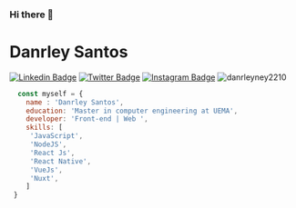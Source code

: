 ### Hi there 👋
# Danrley Santos
[![Linkedin Badge](https://img.shields.io/badge/-LinkedIn-blue?style=flat&logo=LinkedIn&logoColor=white)](https://www.linkedin.com/in/danrley-ney/)
[![Twitter Badge](https://img.shields.io/badge/-Twitter-1ca0f1?style=flat&logo=Twitter&logoColor=white)](https://twitter.com/danrleyney)
[![Instagram Badge](https://img.shields.io/badge/-Instagram-C13584?style=flat&logo=Instagram&logoColor=white)](https://www.instagram.com/danrley_ney/)
<img src="https://komarev.com/ghpvc/?username=danrleyney2210" alt="danrleyney2210" /> </p>


```js
  const myself = {
    name : 'Danrley Santos',
    education: 'Master in computer engineering at UEMA',
    developer: 'Front-end | Web ',
    skills: [
     'JavaScript',
     'NodeJS', 
     'React Js',
     'React Native',
     'VueJs', 
     'Nuxt',
    ]
 }

```

<!--
**danrleyney2210/danrleyney2210** is a ✨ _special_ ✨ repository because its `README.md` (this file) appears on your GitHub profile.

Here are some ideas to get you started:

- 🔭 I’m currently working on ...
- 🌱 I’m currently learning ...
- 👯 I’m looking to collaborate on ...
- 🤔 I’m looking for help with ...
- 💬 Ask me about ...
- 📫 How to reach me: ...
- 😄 Pronouns: ...
- ⚡ Fun fact: ...
-->
